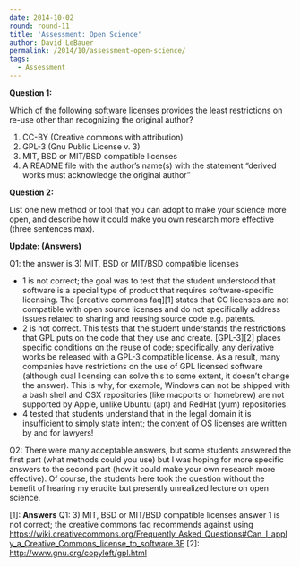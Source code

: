 ```yaml
---
date: 2014-10-02
round: round-11
title: 'Assessment: Open Science'
author: David LeBauer
permalink: /2014/10/assessment-open-science/
tags:
  - Assessment
---
```

**Question 1:**

Which of the following software licenses provides the least restrictions on re-use other than recognizing the original author?

1.  CC-BY (Creative commons with attribution)
2.  GPL-3 (Gnu Public License v. 3)
3.  MIT, BSD or MIT/BSD compatible licenses
4.  A README file with the author&#8217;s name(s) with the statement &#8220;derived works must acknowledge the original author&#8221;

**Question 2:**

List one new method or tool that you can adopt to make your science more open, and describe how it could make you own research more effective (three sentences max).

**Update: (Answers)**

Q1: the answer is 3) MIT, BSD or MIT/BSD compatible licenses

*   1 is not correct; the goal was to test that the student understood that software is a special type of product that requires software-specific licensing. The [creative commons faq][1] states that CC licenses are not compatible with open source licenses and do not specifically address issues related to sharing and reusing source code e.g. patents.
*   2 is not correct. This tests that the student understands the restrictions that GPL puts on the code that they use and create. [GPL-3][2] places specific conditions on the reuse of code; specifically, any derivative works be released with a GPL-3 compatible license. As a result, many companies have restrictions on the use of GPL licensed software (although dual licensing can solve this to some extent, it doesn&#8217;t change the answer). This is why, for example, Windows can not be shipped with a bash shell and OSX repositories (like macports or homebrew) are not supported by Apple, unlike Ubuntu (apt) and RedHat (yum) repositories.
*   4 tested that students understand that in the legal domain it is insufficient to simply state intent; the content of OS licenses are written by and for lawyers!

Q2: There were many acceptable answers, but some students answered the first part (what methods could you use) but I was hoping for more specific answers to the second part (how it could make your own research more effective). Of course, the students here took the question without the benefit of hearing my erudite but presently unrealized lecture on open science.

 [1]: <b>Answers</b>  Q1: 3) MIT, BSD or MIT/BSD compatible licenses answer 1 is not correct; the creative commons faq recommends against using  https://wiki.creativecommons.org/Frequently_Asked_Questions#Can_I_apply_a_Creative_Commons_license_to_software.3F
 [2]: http://www.gnu.org/copyleft/gpl.html
